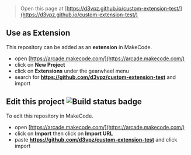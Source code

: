  


> Open this page at [https://d3vpz.github.io/custom-extension-test/](https://d3vpz.github.io/custom-extension-test/)

## Use as Extension

This repository can be added as an **extension** in MakeCode.

* open [https://arcade.makecode.com/](https://arcade.makecode.com/)
* click on **New Project**
* click on **Extensions** under the gearwheel menu
* search for **https://github.com/d3vpz/custom-extension-test** and import

## Edit this project ![Build status badge](https://github.com/d3vpz/custom-extension-test/workflows/MakeCode/badge.svg)

To edit this repository in MakeCode.

* open [https://arcade.makecode.com/](https://arcade.makecode.com/)
* click on **Import** then click on **Import URL**
* paste **https://github.com/d3vpz/custom-extension-test** and click import
